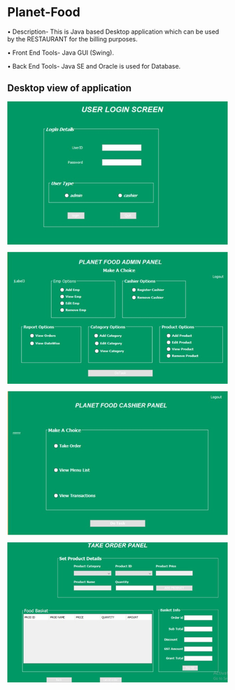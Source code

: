 # Planet-Food

• Description- This is Java based Desktop application which can be used by
the RESTAURANT for the billing purposes.

• Front End Tools- Java GUI (Swing).

• Back End Tools- Java SE and Oracle is used for Database.


## Desktop view of application


![](photos/login.jpg)


![](photos/admin.jpg)


![](photos/cashier.jpg)


![](photos/order.jpg)




